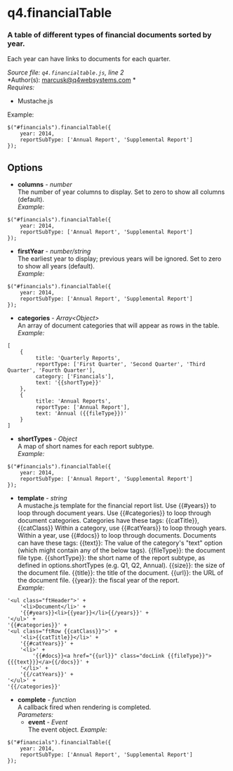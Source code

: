 # q4.financialTable

### A table of different types of financial documents sorted by year.
Each year can have links to documents for each quarter.

*Source file: `q4.financialtable.js`, line 2*  
*Author(s): marcusk@q4websystems.com *  
*Requires:*
- Mustache.js

Example:
```
$("#financials").financialTable({
    year: 2014,
    reportSubType: ['Annual Report', 'Supplemental Report']
});
```

## Options
- **columns** - *number*  
The number of year columns to display.
Set to zero to show all columns (default).  
*Example:*
```
$("#financials").financialTable({
    year: 2014,
    reportSubType: ['Annual Report', 'Supplemental Report']
});
```

- **firstYear** - *number&#x2F;string*  
The earliest year to display; previous years will be ignored.
Set to zero to show all years (default).  
*Example:*
```
$("#financials").financialTable({
    year: 2014,
    reportSubType: ['Annual Report', 'Supplemental Report']
});
```

- **categories** - *Array&lt;Object&gt;*  
An array of document categories that will appear as rows
in the table.  
*Example:*
```
[
    {
         title: 'Quarterly Reports',
         reportType: ['First Quarter', 'Second Quarter', 'Third Quarter', 'Fourth Quarter'],
         category: ['Financials'],
         text: '{{shortType}}'
    },
    {
         title: 'Annual Reports',
         reportType: ['Annual Report'],
         text: 'Annual ({{fileType}})'
    }
]
```

- **shortTypes** - *Object*  
A map of short names for each report subtype.  
*Example:*
```
$("#financials").financialTable({
    year: 2014,
    reportSubType: ['Annual Report', 'Supplemental Report']
});
```

- **template** - *string*  
A mustache.js template for the financial report list.
Use {{#years}} to loop through document years.
Use {{#categories}} to loop through document categories.
Categories have these tags: {{catTitle}}, {{catClass}}
Within a category, use {{#catYears}} to loop through years.
Within a year, use {{#docs}} to loop through documents.
Documents can have these tags:
  {{text}}: The value of the category's "text" option
    (which might contain any of the below tags).
  {{fileType}}: the document file type.
  {{shortType}}: the short name of the report subtype,
    as defined in options.shortTypes (e.g. Q1, Q2, Annual).
  {{size}}: the size of the document file.
  {{title}}: the title of the document.
  {{url}}: the URL of the document file.
  {{year}}: the fiscal year of the report.  
*Example:*
```
'<ul class="ftHeader">' +
    '<li>Document</li>' +
    '{{#years}}<li>{{year}}</li>{{/years}}' +
'</ul>' +
'{{#categories}}' +
'<ul class="ftRow {{catClass}}">' +
    '<li>{{catTitle}}</li>' +
    '{{#catYears}}' +
    '<li>' +
        '{{#docs}}<a href="{{url}}" class="docLink {{fileType}}">{{{text}}}</a>{{/docs}}' +
    '</li>' +
    '{{/catYears}}' +
'</ul>' +
'{{/categories}}'
```

- **complete** - *function*  
A callback fired when rendering is completed.  
*Parameters:*
    - **event** - *Event*  
    The event object.
*Example:*
```
$("#financials").financialTable({
    year: 2014,
    reportSubType: ['Annual Report', 'Supplemental Report']
});
```


